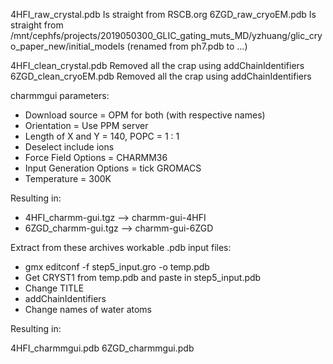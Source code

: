 4HFI_raw_crystal.pdb    Is straight from RSCB.org
6ZGD_raw_cryoEM.pdb     Is straight from /mnt/cephfs/projects/2019050300_GLIC_gating_muts_MD/yzhuang/glic_cryo_paper_new/initial_models (renamed from ph7.pdb to ...)

4HFI_clean_crystal.pdb  Removed all the crap using addChainIdentifiers
6ZGD_clean_cryoEM.pdb   Removed all the crap using addChainIdentifiers

charmmgui parameters:

* Download source = OPM for both (with respective names)
* Orientation = Use PPM server
* Length of X and Y = 140, POPC = 1 : 1
* Deselect include ions
* Force Field Options = CHARMM36
* Input Generation Options = tick GROMACS
* Temperature = 300K

Resulting in:

* 4HFI_charmm-gui.tgz --> charmm-gui-4HFI
* 6ZGD_charmm-gui.tgz --> charmm-gui-6ZGD

Extract from these archives workable .pdb input files:

* gmx editconf -f step5_input.gro -o temp.pdb
* Get CRYST1 from temp.pdb and paste in step5_input.pdb
* Change TITLE
* addChainIdentifiers
* Change names of water atoms

Resulting in:

4HFI_charmmgui.pdb
6ZGD_charmmgui.pdb
